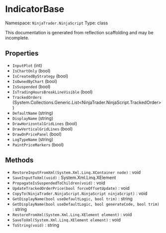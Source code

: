 # IndicatorBase

Namespace: `NinjaTrader.NinjaScript`
Type: class

This documentation is generated from reflection scaffolding and may be incomplete.

## Properties
- `InputPlot` (int)
- `IsChartOnly` (bool)
- `IsCreatedByStrategy` (bool)
- `IsOwnedByChart` (bool)
- `IsSuspended` (bool)
- `IsTradingHoursBreakLineVisible` (bool)
- `TrackedOrders` (System.Collections.Generic.List<NinjaTrader.NinjaScript.TrackedOrder>)
- `DefaultName` (string)
- `DisplayName` (string)
- `DrawHorizontalGridLines` (bool)
- `DrawVerticalGridLines` (bool)
- `DrawOnPricePanel` (bool)
- `LogTypeName` (string)
- `PaintPriceMarkers` (bool)

## Methods
- `RestoreInputFromXml(System.Xml.Linq.XContainer node)` : void
- `SaveInputToXml(void)` : System.Xml.Linq.XElement
- `PropagateIsSuspendedToChildren(void)` : void
- `UpdateTrackedOrderPrice(bool forceOffsetUpdate)` : void
- `CopyTo(NinjaTrader.NinjaScript.NinjaScript ninjaScript)` : void
- `GetDisplayName(bool useDefaultLogic, bool trim)` : string
- `GetDisplayName(bool useDefaultLogic, bool generateCode, bool trim)` : string
- `RestoreFromXml(System.Xml.Linq.XElement element)` : void
- `SaveToXml(System.Xml.Linq.XElement element)` : void
- `ToString(void)` : string
